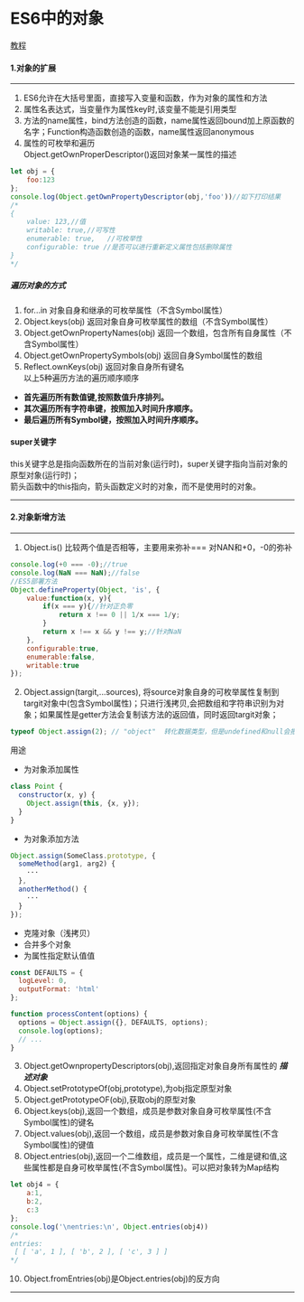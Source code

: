 # ES6中的对象
[教程](http://es6.ruanyifeng.com/#docs/object)  
#### 1.对象的扩展
***  
1. ES6允许在大括号里面，直接写入变量和函数，作为对象的属性和方法  
2. 属性名表达式，当变量作为属性key时,该变量不能是引用类型
3. 方法的name属性，bind方法创造的函数，name属性返回bound加上原函数的名字；Function构造函数创造的函数，name属性返回anonymous
4. 属性的可枚举和遍历  
Object.getOwnProperDescriptor()返回对象某一属性的描述
```javascript
let obj = {
    foo:123
};
console.log(Object.getOwnPropertyDescriptor(obj,'foo'))//如下打印结果
/*
{ 
    value: 123,//值
    writable: true,//可写性     
    enumerable: true,   //可枚举性
    configurable: true //是否可以进行重新定义属性包括删除属性
}
*/
```
##### 遍历对象的方式
1. for...in 对象自身和继承的可枚举属性（不含Symbol属性）  
2. Object.keys(obj) 返回对象自身可枚举属性的数组（不含Symbol属性） 
3. Object.getOwnPropertyNames(obj) 返回一个数组，包含所有自身属性（不含Symbol属性） 
4. Object.getOwnPropertySymbols(obj) 返回自身Symbol属性的数组
5. Reflect.ownKeys(obj) 返回对象自身所有键名  
以上5种遍历方法的遍历顺序顺序
+ __首先遍历所有数值键,按照数值升序排列。__
+ __其次遍历所有字符串键，按照加入时间升序顺序。__
+ __最后遍历所有Symbol键，按照加入时间升序顺序。__  
#### super关键字
this关键字总是指向函数所在的当前对象(运行时)，super关键字指向当前对象的原型对象(运行时)；  
箭头函数中的this指向，箭头函数定义时的对象，而不是使用时的对象。
***
#### 2.对象新增方法
***
1. Object.is() 比较两个值是否相等，主要用来弥补=== 对NAN和+0，-0的弥补
```javascript
console.log(+0 === -0);//true
console.log(NaN === NaN);//false
//ES5部署方法
Object.defineProperty(Object, 'is', {
    value:function(x, y){
        if(x === y){//针对正负零
            return x !== 0 || 1/x === 1/y;
        }
        return x !== x && y !== y;//针对NaN
    },
    configurable:true,
    enumerable:false,
    writable:true
});
```
2. Object.assign(targit,...sources), 将source对象自身的可枚举属性复制到targit对象中(包含Symbol属性)；只进行浅拷贝,会把数组和字符串识别为对象；如果属性是getter方法会复制该方法的返回值，同时返回targit对象；
```javascript
typeof Object.assign(2); // "object"  转化数据类型，但是undefined和null会报错
```
用途
- 为对象添加属性
```javascript
class Point {
  constructor(x, y) {
    Object.assign(this, {x, y});
  }
}
```
- 为对象添加方法
```javascript
Object.assign(SomeClass.prototype, {
  someMethod(arg1, arg2) {
    ···
  },
  anotherMethod() {
    ···
  }
});
```
- 克隆对象（浅拷贝）
- 合并多个对象
- 为属性指定默认值值
```javascript
const DEFAULTS = {
  logLevel: 0,
  outputFormat: 'html'
};

function processContent(options) {
  options = Object.assign({}, DEFAULTS, options);
  console.log(options);
  // ...
}
```
3. Object.getOwnpropertyDescriptors(obj),返回指定对象自身所有属性的 ___描述对象___
4. Object.setPrototypeOf(obj,prototype),为obj指定原型对象
5. Object.getPrototypeOF(obj),获取obj的原型对象
6. Object.keys(obj),返回一个数组，成员是参数对象自身可枚举属性(不含Symbol属性)的键名
7. Object.values(obj),返回一个数组，成员是参数对象自身可枚举属性(不含Symbol属性)的键值
9. Object.entries(obj),返回一个二维数组，成员是一个属性，二维是键和值,这些属性都是自身可枚举属性(不含Symbol属性)。可以把对象转为Map结构
```javascript
let obj4 = {
    a:1,
    b:2,
    c:3
};
console.log('\nentries:\n', Object.entries(obj4))
/*
entries:
 [ [ 'a', 1 ], [ 'b', 2 ], [ 'c', 3 ] ]
*/
```
10. Object.fromEntries(obj)是Object.entries(obj)的反方向
***